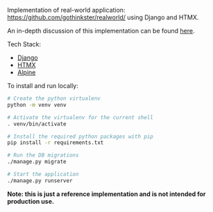 
Implementation of real-world application: https://github.com/gothinkster/realworld/ using Django and HTMX.

An in-depth discussion of this implementation can be found [here](https://danjacob.net/posts/anatomyofdjangohtmxproject/).

Tech Stack:

* [Django](https://djangoproject.com)
* [HTMX](https://htmx.org)
* [Alpine](https://alpinejs.dev)

To install and run locally:

```bash
# Create the python virtualenv
python -m venv venv

# Activate the virtualenv for the current shell
. venv/bin/activate

# Install the required python packages with pip
pip install -r requirements.txt

# Run the DB migrations
./manage.py migrate

# Start the application
./manage.py runserver
```


**Note: this is just a reference implementation and is not intended for production use.**
